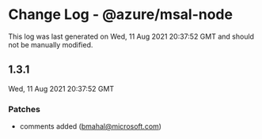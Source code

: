 # Change Log - @azure/msal-node

This log was last generated on Wed, 11 Aug 2021 20:37:52 GMT and should not be manually modified.

<!-- Start content -->

## 1.3.1

Wed, 11 Aug 2021 20:37:52 GMT

### Patches

- comments added (bmahal@microsoft.com)
